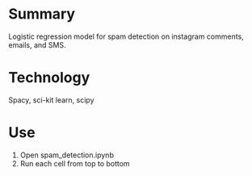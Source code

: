 # Summary
Logistic regression model for spam detection on instagram comments, emails, and SMS.

# Technology
Spacy, sci-kit learn, scipy

# Use
1. Open spam_detection.ipynb
2. Run each cell from top to bottom